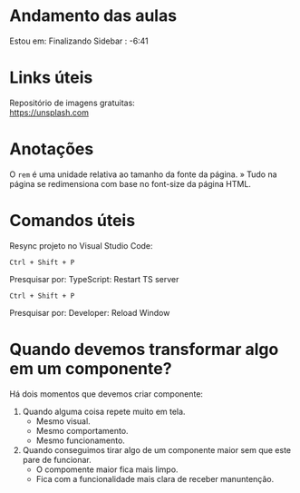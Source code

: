 # Andamento das aulas

Estou em: Finalizando Sidebar : -6:41

# Links úteis

Repositório de imagens gratuitas:  
https://unsplash.com

# Anotações

O `rem` é uma unidade relativa ao tamanho da fonte da página.
» Tudo na página se redimensiona com base no font-size da página HTML.

# Comandos úteis

Resync projeto no Visual Studio Code:
```
Ctrl + Shift + P
```
Presquisar por: TypeScript: Restart TS server

```
Ctrl + Shift + P
```
Presquisar por: Developer: Reload Window

# Quando devemos transformar algo em um componente?

Há dois momentos que devemos criar componente:
01. Quando alguma coisa repete muito em tela.
    - Mesmo visual.
    - Mesmo comportamento.
    - Mesmo funcionamento.
02. Quando conseguimos tirar algo de um componente maior sem que este pare de funcionar.
    - O compomente maior fica mais limpo.
    - Fica com a funcionalidade mais clara de receber manuntenção.